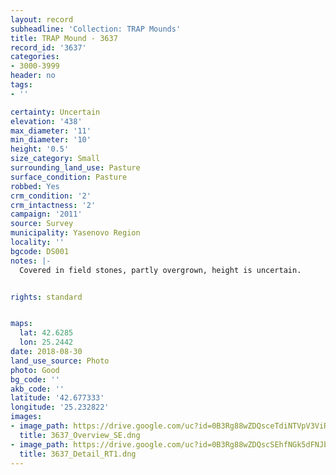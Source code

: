 ```yaml
---
layout: record
subheadline: 'Collection: TRAP Mounds'
title: TRAP Mound - 3637
record_id: '3637'
categories:
- 3000-3999
header: no
tags:
- ''

certainty: Uncertain
elevation: '438'
max_diameter: '11'
min_diameter: '10'
height: '0.5'
size_category: Small
surrounding_land_use: Pasture
surface_condition: Pasture
robbed: Yes
crm_condition: '2'
crm_intactness: '2'
campaign: '2011'
source: Survey
municipality: Yasenovo Region
locality: ''
bgcode: DS001
notes: |-
  Covered in field stones, partly overgrown, height is uncertain.


rights: standard


maps:
  lat: 42.6285
  lon: 25.2442
date: 2018-08-30
land_use_source: Photo
photo: Good
bg_code: ''
akb_code: ''
latitude: '42.677333'
longitude: '25.232822'
images:
- image_path: https://drive.google.com/uc?id=0B3Rg88wZDQsceTdiNTVpV3ViRlk
  title: 3637_Overview_SE.dng
- image_path: https://drive.google.com/uc?id=0B3Rg88wZDQscSEhfNGk5dFNJb0U
  title: 3637_Detail_RT1.dng
---
```

